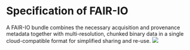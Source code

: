 # Specification of FAIR-IO
A FAIR-IO bundle combines the necessary acquisition and provenance metadata together with multi-resolution, chunked binary data in a single cloud-compatible format for simplified sharing and re-use.
![](FAIR-IO.png)
